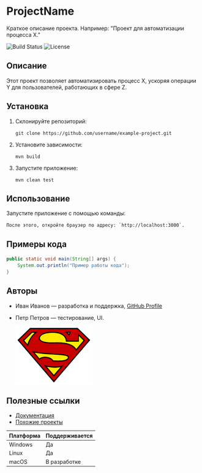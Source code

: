 # ProjectName
Краткое описание проекта. Например: "Проект для автоматизации процесса X."

![Build Status](https://img.shields.io/badge/build-passing-brightgreen)
![License](https://img.shields.io/badge/license-MIT-blue)

## Описание
Этот проект позволяет автоматизировать процесс X, ускоряя операции Y для пользователей, работающих в сфере Z.

## Установка

1. Склонируйте репозиторий:
    ```
    git clone https://github.com/username/example-project.git
    ```

2. Установите зависимости:
    ```
    mvn build
    ```

3. Запустите приложение:
    ```
    mvn clean test
    ``` 
## Использование
Запустите приложение с помощью команды:
```
После этого, откройте браузер по адресу: `http://localhost:3000`.
```
## Примеры кода
```java
public static void main(String[] args) {
    System.out.println("Пример работы кода");
}
```
## Авторы
- Иван Иванов — разработка и поддержка, [GitHub Profile](https://github.com/username)
- Петр Петров — тестирование, UI.

  ![superman.png](superman.png)
## Полезные ссылки
- [Документация](https://example-docs.com)
- [Похожие проекты](https://example.com/projects)

| Платформа       | Поддерживается          |
|-----------------|-------------------------|
| Windows         | Да                      |
| Linux           | Да                      |
| macOS           | В разработке            |

